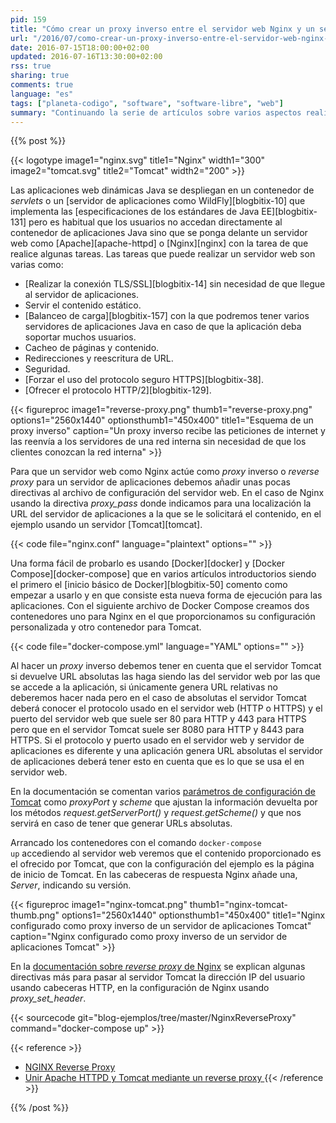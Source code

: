 ```yaml
---
pid: 159
title: "Cómo crear un proxy inverso entre el servidor web Nginx y un servidor de aplicaciones Java"
url: "/2016/07/como-crear-un-proxy-inverso-entre-el-servidor-web-nginx-y-un-servidor-de-aplicaciones-java/"
date: 2016-07-15T18:00:00+02:00
updated: 2016-07-16T13:30:00+02:00
rss: true
sharing: true
comments: true
language: "es"
tags: ["planeta-codigo", "software", "software-libre", "web"]
summary: "Continuando la serie de artículos sobre varios aspectos realizados muy comúnmente en las aplicaciones y servidores web en este artículo explicaré como hacer que un servidor web nginx haga de _proxy_ inverso para un servidor de aplicaciones Java en este caso Tomcat."
---
```


{{% post %}}

{{< logotype image1="nginx.svg" title1="Nginx" width1="300" image2="tomcat.svg" title2="Tomcat" width2="200" >}}

Las aplicaciones web dinámicas Java se despliegan en un contenedor de _servlets_ o un [servidor de aplicaciones como WildFly][blogbitix-10] que implementa las [especificaciones de los estándares de Java EE][blogbitix-131] pero es habitual que los usuarios no accedan directamente al contenedor de aplicaciones Java sino que se ponga delante un servidor web como [Apache][apache-httpd] o [Nginx][nginx] con la tarea de que realice algunas tareas. Las tareas que puede realizar un servidor web son varias como:

* [Realizar la conexión TLS/SSL][blogbitix-14] sin necesidad de que llegue al servidor de aplicaciones.
* Servir el contenido estático.
* [Balanceo de carga][blogbitix-157] con la que podremos tener varios servidores de aplicaciones Java en caso de que la aplicación deba soportar muchos usuarios.
* Cacheo de páginas y contenido.
* Redirecciones y reescritura de URL.
* Seguridad.
* [Forzar el uso del protocolo seguro HTTPS][blogbitix-38].
* [Ofrecer el protocolo HTTP/2][blogbitix-129].

{{< figureproc
    image1="reverse-proxy.png" thumb1="reverse-proxy.png" options1="2560x1440" optionsthumb1="450x400" title1="Esquema de un proxy inverso"
    caption="Un proxy inverso recibe las peticiones de internet y las reenvía a los servidores de una red interna sin necesidad de que los clientes conozcan la red interna" >}}

Para que un servidor web como Nginx actúe como _proxy_ inverso o _reverse proxy_ para un servidor de aplicaciones debemos añadir unas pocas directivas al archivo de configuración del servidor web. En el caso de Nginx usando la directiva _proxy\_pass_ donde indicamos para una localización la URL del servidor de aplicaciones a la que se le solicitará el contenido, en el ejemplo usando un servidor [Tomcat][tomcat].

{{< code file="nginx.conf" language="plaintext" options="" >}}

Una forma fácil de probarlo es usando [Docker][docker] y [Docker Compose][docker-compose] que en varios artículos introductorios siendo el primero el [inicio básico de Docker][blogbitix-50] comento como empezar a usarlo y en que consiste esta nueva forma de ejecución para las aplicaciones. Con el siguiente archivo de Docker Compose creamos dos contenedores uno para Nginx en el que proporcionamos su configuración personalizada y otro contenedor para Tomcat.

{{< code file="docker-compose.yml" language="YAML" options="" >}}

Al hacer un _proxy_ inverso debemos tener en cuenta que el servidor Tomcat si devuelve URL absolutas las haga siendo las del servidor web por las que se accede a la aplicación, si únicamente genera URL relativas no deberemos hacer nada pero en el caso de absolutas el servidor Tomcat deberá conocer el protocolo usado en el servidor web (HTTP o HTTPS) y el puerto del servidor web que suele ser 80 para HTTP y 443 para HTTPS pero que en el servidor Tomcat suele ser 8080 para HTTP y 8443 para HTTPS. Si el protocolo y puerto usado en el servidor web y servidor de aplicaciones es diferente y una aplicación genera URL absolutas el servidor de aplicaciones deberá tener esto en cuenta que es lo que se usa el en servidor web.

En la documentación se comentan varios [parámetros de configuración de Tomcat](https://tomcat.apache.org/tomcat-8.0-doc/config/http.html) como _proxyPort_ y _scheme_ que ajustan la información devuelta por los métodos _request.getServerPort()_ y _request.getScheme()_ y que nos servirá en caso de tener que generar URLs absolutas.

Arrancado los contenedores con el comando <code>docker-compose up</code> accediendo al servidor web veremos que el contenido proporcionado es el ofrecido por Tomcat, que con la configuración del ejemplo es la página de inicio de Tomcat. En las cabeceras de respuesta Nginx añade una, _Server_, indicando su versión.

{{< figureproc
    image1="nginx-tomcat.png" thumb1="nginx-tomcat-thumb.png" options1="2560x1440" optionsthumb1="450x400" title1="Nginx configurado como proxy inverso de un servidor de aplicaciones Tomcat"
    caption="Nginx configurado como proxy inverso de un servidor de aplicaciones Tomcat" >}}

En la [documentación sobre _reverse proxy_ de Nginx](https://www.nginx.com/resources/admin-guide/reverse-proxy/) se explican algunas directivas más para pasar al servidor Tomcat la dirección IP del usuario usando cabeceras HTTP, en la configuración de Nginx usando _proxy\_set\_header_.

{{< sourcecode git="blog-ejemplos/tree/master/NginxReverseProxy" command="docker-compose up" >}}

{{< reference >}}
* [NGINX Reverse Proxy](https://www.nginx.com/resources/admin-guide/reverse-proxy/)
* [Unir Apache HTTPD y Tomcat mediante un reverse proxy ](https://elblogdepicodev.blogspot.com.es/2011/02/unir-apache-httpd-y-tomcat-mediante-un.html)
{{< /reference >}}

{{% /post %}}
